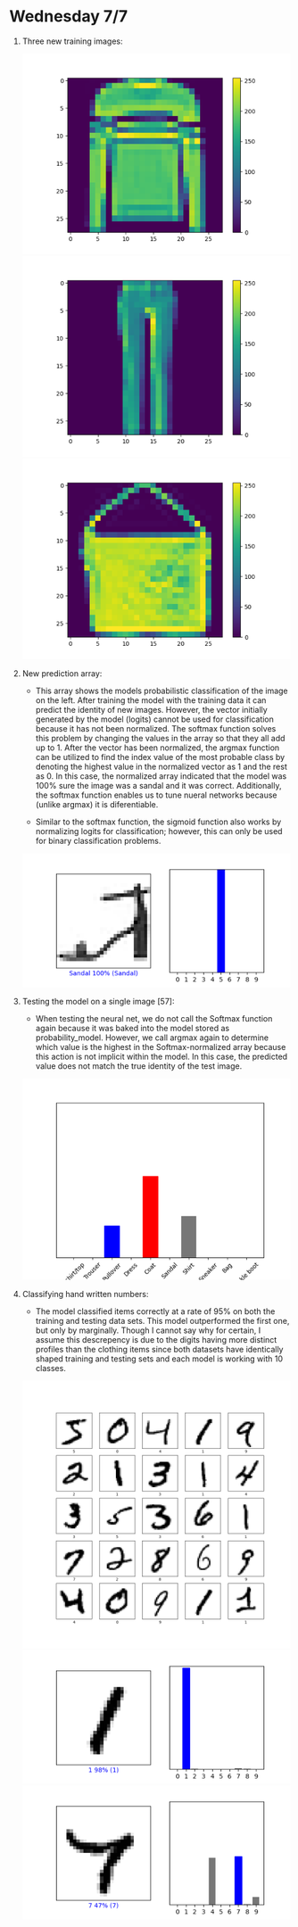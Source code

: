 # Wednesday 7/7

1. Three new training images:
   
   ![img.png](img.png)
   ![img_1.png](img_1.png)
   ![img_2.png](img_2.png)
   
2. New prediction array:
    * This array shows the models probabilistic classification of the image on the left. After training the model with the training data
      it can predict the identity of new images. However, the vector initially generated by the model (logits) cannot be used for classification because
      it has not been normalized. The softmax function solves this problem by changing the values in the array so that they all add
      up to 1. After the vector has been normalized, the argmax function can be utilized to find the index value of the most probable class by denoting the highest
      value in the normalized vector as 1 and the rest as 0.
      In this case, the normalized array indicated that the model was 100% sure the image was a sandal and it was correct.
      Additionally, the softmax function enables us to tune nueral networks because (unlike argmax) it is diferentiable.
   
   * Similar to the softmax function, the sigmoid function also works by normalizing logits for classification; however, this can only be used for binary classification problems.
     
   ![img_3.png](img_3.png)
      
3. Testing the model on a single image [57]:
    * When testing the neural net, we do not call the Softmax function again because it was baked into the model stored as probability_model. However,
      we call argmax again to determine which value is the highest in the Softmax-normalized array because this action is not implicit within the model. In this
      case, the predicted value does not match the true identity of the test image.
   
   ![img_4.png](img_4.png)

4. Classifying hand written numbers:
   * The model classified items correctly at a rate of 95% on both the training and testing data sets. This model outperformed the first one, but only by
     marginally. Though I cannot say why for certain, I assume this descrepency is due to the digits having more distinct profiles than the clothing items
     since both datasets have identically shaped training and testing sets and each model is working with 10  classes.
     
   ![img_5.png](img_5.png)
   ![img_6.png](img_6.png)
   ![img_7.png](img_7.png)